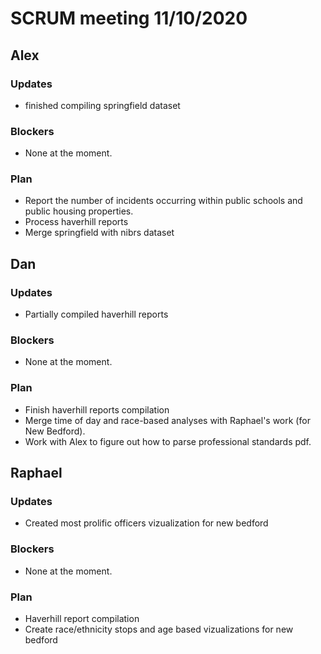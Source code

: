 # SCRUM meeting 11/10/2020
## Alex
### Updates
- finished compiling springfield dataset
### Blockers
- None at the moment.
### Plan
- Report the number of incidents occurring within public schools and public housing properties.
- Process haverhill reports
- Merge springfield with nibrs dataset
## Dan
### Updates
- Partially compiled haverhill reports
### Blockers
- None at the moment.
### Plan
- Finish haverhill reports compilation
- Merge time of day and race-based analyses with Raphael's work (for New Bedford).
- Work with Alex to figure out how to parse professional standards pdf.
## Raphael
### Updates
- Created most prolific officers vizualization for new bedford
### Blockers
- None at the moment.
### Plan
- Haverhill report compilation
- Create race/ethnicity stops and age based vizualizations for new bedford
